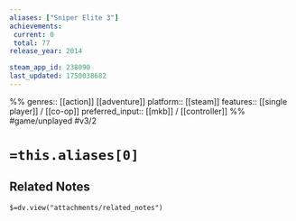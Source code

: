 ```yaml
---
aliases: ["Sniper Elite 3"]
achievements:
 current: 0
 total: 77
release_year: 2014

steam_app_id: 238090
last_updated: 1750038682
---
```

%%
genres:: [[action]] [[adventure]]
platform:: [[steam]]
features:: [[single player]] / [[co-op]]
preferred_input:: [[mkb]] / [[controller]]
%%
#game/unplayed
#v3/2

# `=this.aliases[0]`
## Related Notes
`$=dv.view("attachments/related_notes")`